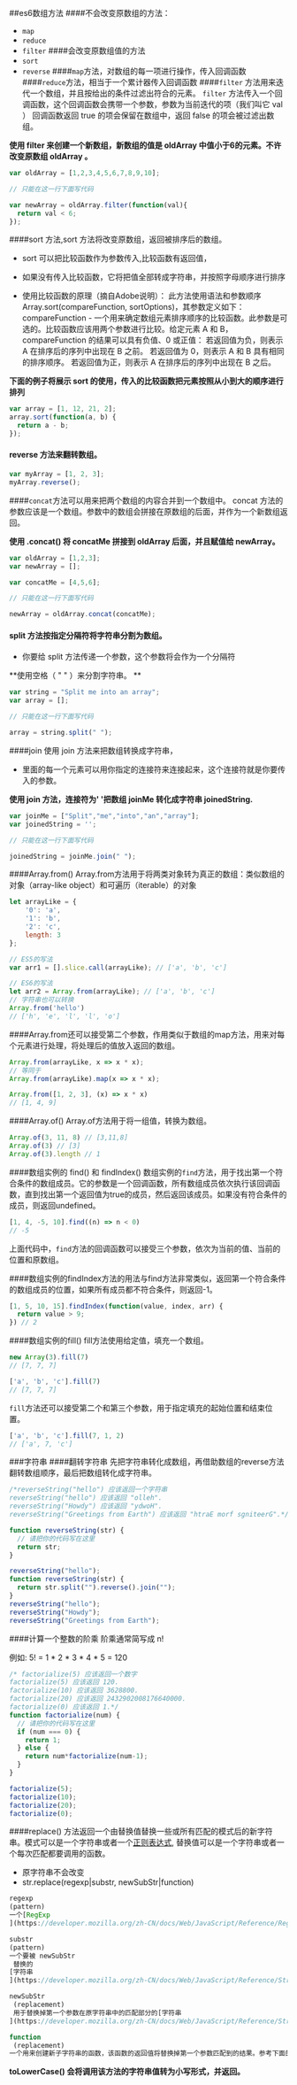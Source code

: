 ##es6数组方法
####不会改变原数组的方法：
+  `map`
+  `reduce`
+  `filter`
####会改变原数组值的方法
+  `sort`
+  `reverse`
####`map`方法，对数组的每一项进行操作，传入回调函数
####`reduce`方法，相当于一个累计器传入回调函数
####`filter` 方法用来迭代一个数组，并且按给出的条件过滤出符合的元素。
`filter` 方法传入一个回调函数，这个回调函数会携带一个参数，参数为当前迭代的项（我们叫它 val ）
回调函数返回 true 的项会保留在数组中，返回 false 的项会被过滤出数组。

**使用 filter 来创建一个新数组，新数组的值是 oldArray 中值小于6的元素。不许改变原数组 oldArray 。**

```js
var oldArray = [1,2,3,4,5,6,7,8,9,10];

// 只能在这一行下面写代码

var newArray = oldArray.filter(function(val){
  return val < 6;
});
```
####sort 方法,sort 方法将改变原数组，返回被排序后的数组。
+  sort 可以把比较函数作为参数传入,比较函数有返回值，
+  如果没有传入比较函数，它将把值全部转成字符串，并按照字母顺序进行排序

+  使用比较函数的原理（摘自Adobe说明）：
此方法使用语法和参数顺序 Array.sort(compareFunction, sortOptions)，其参数定义如下：
compareFunction - 一个用来确定数组元素排序顺序的比较函数。此参数是可选的。比较函数应该用两个参数进行比较。给定元素 A 和 B，compareFunction 的结果可以具有负值、0 或正值：
若返回值为负，则表示 A 在排序后的序列中出现在 B 之前。
若返回值为 0，则表示 A 和 B 具有相同的排序顺序。
若返回值为正，则表示 A 在排序后的序列中出现在 B 之后。

**下面的例子将展示 sort 的使用，传入的比较函数把元素按照从小到大的顺序进行排列**
```js
var array = [1, 12, 21, 2];
array.sort(function(a, b) {
  return a - b;
});
```
#### reverse 方法来翻转数组。
```js
var myArray = [1, 2, 3];
myArray.reverse();
```
####`concat`方法可以用来把两个数组的内容合并到一个数组中。
concat 方法的参数应该是一个数组。参数中的数组会拼接在原数组的后面，并作为一个新数组返回。

**使用 .concat() 将 concatMe 拼接到 oldArray 后面，并且赋值给 newArray。**

```js
var oldArray = [1,2,3];
var newArray = [];

var concatMe = [4,5,6];

// 只能在这一行下面写代码

newArray = oldArray.concat(concatMe);
```
#### split 方法按指定分隔符将字符串分割为数组。
+  你要给 split 方法传递一个参数，这个参数将会作为一个分隔符

**使用空格（ " " ）来分割字符串。
**
```js
var string = "Split me into an array";
var array = [];

// 只能在这一行下面写代码

array = string.split(" ");
```
####join 使用 join 方法来把数组转换成字符串，
+  里面的每一个元素可以用你指定的连接符来连接起来，这个连接符就是你要传入的参数。

**使用 join 方法，连接符为' '把数组 joinMe 转化成字符串 joinedString.**
```js
var joinMe = ["Split","me","into","an","array"];
var joinedString = '';

// 只能在这一行下面写代码

joinedString = joinMe.join(" ");
```
####Array.from() 
Array.from方法用于将两类对象转为真正的数组：类似数组的对象（array-like object）和可遍历（iterable）的对象
```js
let arrayLike = {
    '0': 'a',
    '1': 'b',
    '2': 'c',
    length: 3
};

// ES5的写法
var arr1 = [].slice.call(arrayLike); // ['a', 'b', 'c']

// ES6的写法
let arr2 = Array.from(arrayLike); // ['a', 'b', 'c']
// 字符串也可以转换
Array.from('hello')
// ['h', 'e', 'l', 'l', 'o']
```
####Array.from还可以接受第二个参数，作用类似于数组的map方法，用来对每个元素进行处理，将处理后的值放入返回的数组。
```js
Array.from(arrayLike, x => x * x);
// 等同于
Array.from(arrayLike).map(x => x * x);

Array.from([1, 2, 3], (x) => x * x)
// [1, 4, 9]
```
####Array.of()
Array.of方法用于将一组值，转换为数组。
```js
Array.of(3, 11, 8) // [3,11,8]
Array.of(3) // [3]
Array.of(3).length // 1
```
####数组实例的 find() 和 findIndex()
数组实例的`find`方法，用于找出第一个符合条件的数组成员。它的参数是一个回调函数，所有数组成员依次执行该回调函数，直到找出第一个返回值为true的成员，然后返回该成员。如果没有符合条件的成员，则返回undefined。
```js
[1, 4, -5, 10].find((n) => n < 0)
// -5
```
上面代码中，`find`方法的回调函数可以接受三个参数，依次为当前的值、当前的位置和原数组。

####数组实例的findIndex方法的用法与find方法非常类似，返回第一个符合条件的数组成员的位置，如果所有成员都不符合条件，则返回-1。
```js
[1, 5, 10, 15].findIndex(function(value, index, arr) {
  return value > 9;
}) // 2
```
####数组实例的fill()
fill方法使用给定值，填充一个数组。
```js
new Array(3).fill(7)
// [7, 7, 7]

['a', 'b', 'c'].fill(7)
// [7, 7, 7]
```
`fill`方法还可以接受第二个和第三个参数，用于指定填充的起始位置和结束位置。
```js
['a', 'b', 'c'].fill(7, 1, 2)
// ['a', 7, 'c']
```
###字符串
####翻转字符串
先把字符串转化成数组，再借助数组的reverse方法翻转数组顺序，最后把数组转化成字符串。

```js
/*reverseString("hello") 应该返回一个字符串
reverseString("hello") 应该返回 "olleh".
reverseString("Howdy") 应该返回 "ydwoH".
reverseString("Greetings from Earth") 应该返回 "htraE morf sgniteerG".*/

function reverseString(str) {
  // 请把你的代码写在这里
  return str;
}

reverseString("hello");
function reverseString(str) {
  return str.split("").reverse().join("");
}
reverseString("hello");
reverseString("Howdy");
reverseString("Greetings from Earth");

```
####计算一个整数的阶乘
阶乘通常简写成 n!

例如: 5! = 1 * 2 * 3 * 4 * 5 = 120
```js
/* factorialize(5) 应该返回一个数字
factorialize(5) 应该返回 120.
factorialize(10) 应该返回 3628800.
factorialize(20) 应该返回 2432902008176640000.
factorialize(0) 应该返回 1.*/
function factorialize(num) {
  // 请把你的代码写在这里
  if (num === 0) {
    return 1;
  } else {
    return num*factorialize(num-1);
  }
}

factorialize(5);
factorialize(10);
factorialize(20);
factorialize(0);
```
####replace() 方法返回一个由替换值替换一些或所有匹配的模式后的新字符串。模式可以是一个字符串或者一个[正则表达式](https://developer.mozilla.org/zh-CN/docs/Web/JavaScript/Reference/RegExp), 替换值可以是一个字符串或者一个每次匹配都要调用的函数。
+  原字符串不会改变
+  str.replace(regexp|substr, newSubStr|function)
```js
regexp 
(pattern)
一个[RegExp
](https://developer.mozilla.org/zh-CN/docs/Web/JavaScript/Reference/RegExp) 对象或者其字面量。该正则所匹配的内容会被第二个参数的返回值替换掉。

substr 
(pattern)
一个要被 newSubStr
 替换的
[字符串
](https://developer.mozilla.org/zh-CN/docs/Web/JavaScript/Reference/String)。其被视为一整个字符串，而不是一个正则表达式。仅仅是第一个匹配会被替换。

newSubStr
 (replacement)
 用于替换掉第一个参数在原字符串中的匹配部分的[字符串
](https://developer.mozilla.org/zh-CN/docs/Web/JavaScript/Reference/String)。该字符串中可以内插一些特殊的变量名。参考下面的[使用字符串作为参数](https://developer.mozilla.org/zh-CN/docs/Web/JavaScript/Reference/Global_Objects/String/replace#使用字符串作为参数)。

function
 (replacement)
一个用来创建新子字符串的函数，该函数的返回值将替换掉第一个参数匹配到的结果。参考下面的[指定一个函数作为参数](https://developer.mozilla.org/zh-CN/docs/Web/JavaScript/Reference/Global_Objects/String/replace#指定一个函数作为参数)。
```
 
**toLowerCase() 会将调用该方法的字符串值转为小写形式，并返回。**